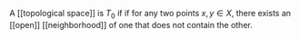A [[topological space]] is $T_0$ if if for any two points $x,y \in X$, there exists an [[open]] [[neighborhood]] of one that does not contain the other.